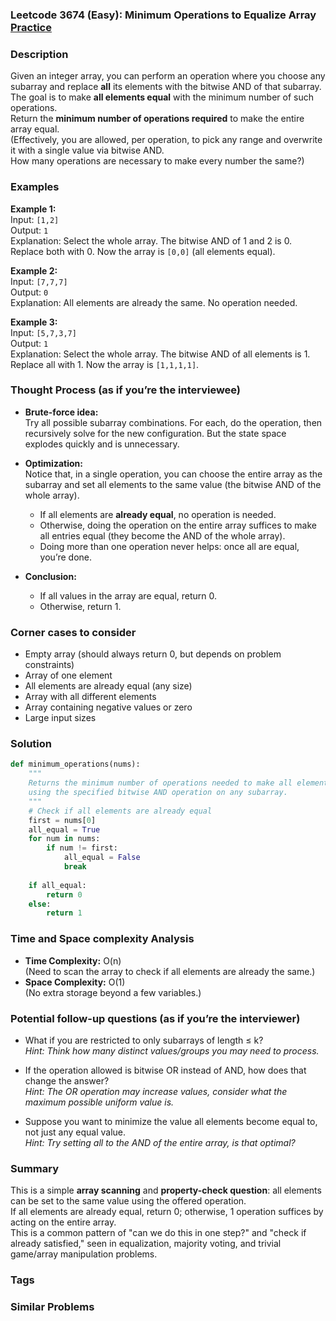 ### Leetcode 3674 (Easy): Minimum Operations to Equalize Array [Practice](https://leetcode.com/problems/minimum-operations-to-equalize-array)

### Description  
Given an integer array, you can perform an operation where you choose any subarray and replace **all** its elements with the bitwise AND of that subarray. The goal is to make **all elements equal** with the minimum number of such operations.  
Return the **minimum number of operations required** to make the entire array equal.  
(Effectively, you are allowed, per operation, to pick any range and overwrite it with a single value via bitwise AND.  
How many operations are necessary to make every number the same?)

### Examples  

**Example 1:**  
Input: `[1,2]`  
Output: `1`  
Explanation: Select the whole array. The bitwise AND of 1 and 2 is 0. Replace both with 0. Now the array is `[0,0]` (all elements equal).

**Example 2:**  
Input: `[7,7,7]`  
Output: `0`  
Explanation: All elements are already the same. No operation needed.

**Example 3:**  
Input: `[5,7,3,7]`  
Output: `1`  
Explanation: Select the whole array. The bitwise AND of all elements is 1. Replace all with 1. Now the array is `[1,1,1,1]`.

### Thought Process (as if you’re the interviewee)  
- **Brute-force idea:**  
  Try all possible subarray combinations. For each, do the operation, then recursively solve for the new configuration. But the state space explodes quickly and is unnecessary.  

- **Optimization:**  
  Notice that, in a single operation, you can choose the entire array as the subarray and set all elements to the same value (the bitwise AND of the whole array).  
  - If all elements are **already equal**, no operation is needed.  
  - Otherwise, doing the operation on the entire array suffices to make all entries equal (they become the AND of the whole array).  
  - Doing more than one operation never helps: once all are equal, you’re done.  

- **Conclusion:**  
  - If all values in the array are equal, return 0.  
  - Otherwise, return 1.

### Corner cases to consider  
- Empty array (should always return 0, but depends on problem constraints)
- Array of one element
- All elements are already equal (any size)
- Array with all different elements
- Array containing negative values or zero
- Large input sizes

### Solution

```python
def minimum_operations(nums):
    """
    Returns the minimum number of operations needed to make all elements in the array equal
    using the specified bitwise AND operation on any subarray.
    """
    # Check if all elements are already equal
    first = nums[0]
    all_equal = True
    for num in nums:
        if num != first:
            all_equal = False
            break
    
    if all_equal:
        return 0
    else:
        return 1
```

### Time and Space complexity Analysis  

- **Time Complexity:** O(n)  
  (Need to scan the array to check if all elements are already the same.)
- **Space Complexity:** O(1)  
  (No extra storage beyond a few variables.)

### Potential follow-up questions (as if you’re the interviewer)  

- What if you are restricted to only subarrays of length ≤ k?  
  *Hint: Think how many distinct values/groups you may need to process.*

- If the operation allowed is bitwise OR instead of AND, how does that change the answer?  
  *Hint: The OR operation may increase values, consider what the maximum possible uniform value is.*

- Suppose you want to minimize the value all elements become equal to, not just any equal value.  
  *Hint: Try setting all to the AND of the entire array, is that optimal?*

### Summary
This is a simple **array scanning** and **property-check question**: all elements can be set to the same value using the offered operation.  
If all elements are already equal, return 0; otherwise, 1 operation suffices by acting on the entire array.  
This is a common pattern of "can we do this in one step?" and "check if already satisfied," seen in equalization, majority voting, and trivial game/array manipulation problems.

### Tags

### Similar Problems
